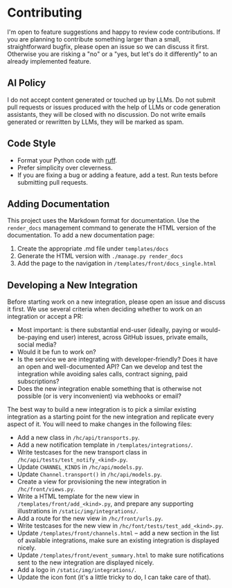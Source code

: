 # Contributing

I'm open to feature suggestions and happy to review code contributions.
If you are planning to contribute something larger than a small, straightforward
bugfix, please open an issue so we can discuss it first. Otherwise you are risking a
"no" or a "yes, but let's do it differently" to an already implemented feature.

## AI Policy

I do not accept content generated or touched up by LLMs. Do not
submit pull requests or issues produced with the help of LLMs or code generation
assistants, they will be closed with no discussion. Do not write emails
generated or rewritten by LLMs, they will be marked as spam.

## Code Style

* Format your Python code with [ruff](https://docs.astral.sh/ruff/).
* Prefer simplicity over cleverness.
* If you are fixing a bug or adding a feature, add a test. Run tests before
  submitting pull requests.

## Adding Documentation

This project uses the Markdown format for documentation. Use the `render_docs`
management command to generate the HTML version of the documentation. To add a new
documentation page:

1. Create the appropriate .md file under `templates/docs`
2. Generate the HTML version with `./manage.py render_docs`
3. Add the page to the navigation in `/templates/front/docs_single.html`

## Developing a New Integration

Before starting work on a new integration, please open an issue and
discuss it first. We use several criteria when deciding whether to work on an
integration or accept a PR:

* Most important: is there substantial end-user (ideally, paying or would-be-paying
  end user) interest, across GitHub issues, private emails, social media?
* Would it be fun to work on?
* Is the service we are integrating with developer-friendly? Does it have an open
  and well-documented API? Can we develop and test the integration while avoiding
  sales calls, contract signing, paid subscriptions?
* Does the new integration enable something that is otherwise not possible (or is
  very inconvenient) via webhooks or email?

The best way to build a new integration is to pick a similar existing integration
as a starting point for the new integration and replicate every aspect of it.
You will need to make changes in the following files:

* Add a new class in `/hc/api/transports.py`.
* Add a new notification template in `/templates/integrations/`.
* Write testcases for the new transport class in `/hc/api/tests/test_notify_<kind>.py`.
* Update `CHANNEL_KINDS` in `/hc/api/models.py`.
* Update `Channel.transport()` in `/hc/api/models.py`.
* Create a view for provisioning the new integration in `/hc/front/views.py`.
* Write a HTML template for the new view in `/templates/front/add_<kind>.py`, and
  prepare any supporting illustrations in `/static/img/integrations/`.
* Add a route for the new view in `/hc/front/urls.py`.
* Write testcases for the new view in `/hc/font/tests/test_add_<kind>.py`.
* Update `/templates/front/channels.html` – add a new section in the list of available
  integrations, make sure an existing integration is displayed nicely.
* Update `/templates/front/event_summary.html` to make sure notifications sent to the
  new integration are displayed nicely.
* Add a logo in `/static/img/integrations/`.
* Update the icon font (it's a little tricky to do, I can take care of that).
